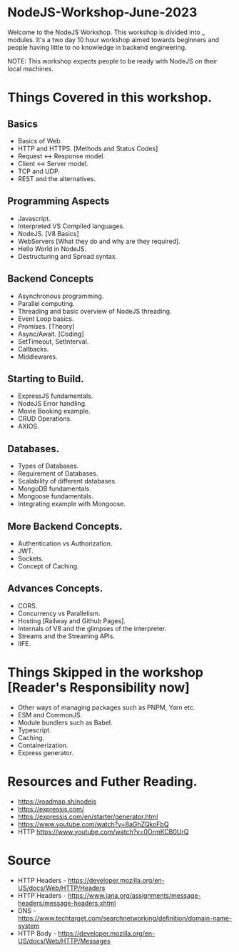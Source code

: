 # NodeJS-Workshop-June-2023
Welcome to the NodeJS Workshop. This workshop is divided into _ modules. It's a two day 10 hour workshop aimed towards beginners and people having little to no knowledge in backend engineering.

NOTE: This workshop expects people to be ready with NodeJS on their local machines.

# Things Covered in this workshop.
## Basics
- Basics of Web.
- HTTP and HTTPS. [Methods and Status Codes]
- Request <-> Response model.
- Client <-> Server model.
- TCP and UDP.
- REST and the alternatives.

## Programming Aspects
- Javascript.
- Interpreted VS Compiled languages.
- NodeJS. [V8 Basics]
- WebServers [What they do and why are they required].
- Hello World in NodeJS.
- Destructuring and Spread syntax.

## Backend Concepts
- Asynchronous programming.
- Parallel computing.
- Threading and basic overview of NodeJS threading.
- Event Loop basics.
- Promises. [Theory]
- Async/Await. [Coding]
- SetTimeout, SetInterval.
- Callbacks.
- Middlewares.

## Starting to Build.
- ExpressJS fundamentals.
- NodeJS Error handling.
- Movie Booking example.
- CRUD Operations.
- AXIOS.

## Databases.
- Types of Databases.
- Requirement of Databases.
- Scalability of different databases.
- MongoDB fundamentals.
- Mongoose fundamentals.
- Integrating example with Mongoose.

## More Backend Concepts.
- Authentication vs Authorization.
- JWT.
- Sockets.
- Concept of Caching.

## Advances Concepts.
- CORS.
- Concurrency vs Parallelism.
- Hosting [Railway and Github Pages].
- Internals of V8 and the glimpses of the interpreter.
- Streams and the Streaming APIs.
- IIFE.

# Things Skipped in the workshop [Reader's Responsibility now]
- Other ways of managing packages such as PNPM, Yarn etc.
- ESM and CommonJS.
- Module bundlers such as Babel.
- Typescript.
- Caching.
- Containerization.
- Express generator.

# Resources and Futher Reading.
- https://roadmap.sh/nodejs
- https://expressjs.com/
- https://expressjs.com/en/starter/generator.html
- https://www.youtube.com/watch?v=8aGhZQkoFbQ
- HTTP https://www.youtube.com/watch?v=0OrmKCB0UrQ

# Source
- HTTP Headers - https://developer.mozilla.org/en-US/docs/Web/HTTP/Headers
- HTTP Headers - https://www.iana.org/assignments/message-headers/message-headers.xhtml
- DNS - https://www.techtarget.com/searchnetworking/definition/domain-name-system
- HTTP Body - https://developer.mozilla.org/en-US/docs/Web/HTTP/Messages